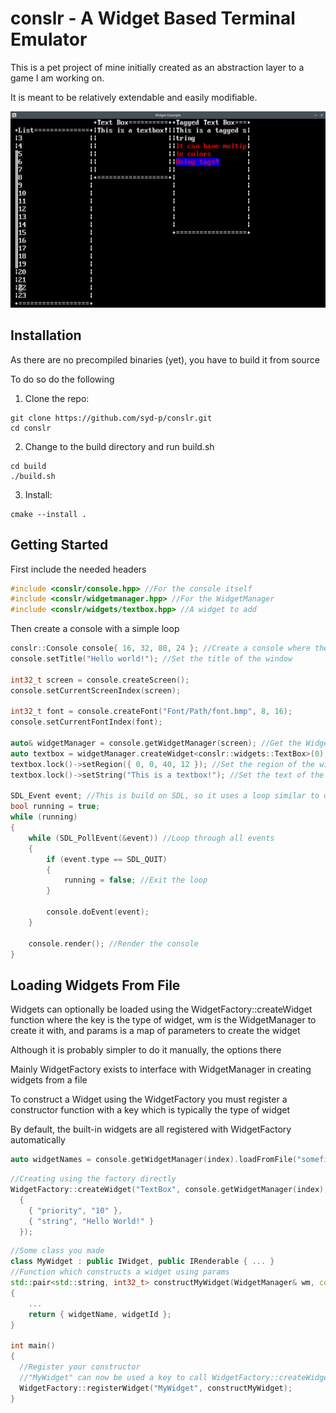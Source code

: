 # conslr - A Widget Based Terminal Emulator
This is a pet project of mine initially created as an abstraction layer to a game I am working on.

It is meant to be relatively extendable and easily modifiable.

![Example of conslr being used](https://github.com/syd-p/conslr/blob/master/res/widgetsexample.png)

## Installation
As there are no precompiled binaries (yet), you have to build it from source

To do so do the following
1. Clone the repo:
```
git clone https://github.com/syd-p/conslr.git
cd conslr
```
2. Change to the build directory and run build.sh 
```
cd build
./build.sh
```
3. Install:
```
cmake --install .
```
## Getting Started
First include the needed headers
```c++
#include <conslr/console.hpp> //For the console itself
#include <conslr/widgetmanager.hpp> //For the WidgetManager
#include <conslr/widgets/textbox.hpp> //A widget to add
```

Then create a console with a simple loop
```c++
conslr::Console console{ 16, 32, 80, 24 }; //Create a console where the cells are 16x32 and the console size is 80x24
console.setTitle("Hello world!"); //Set the title of the window

int32_t screen = console.createScreen();
console.setCurrentScreenIndex(screen);

int32_t font = console.createFont("Font/Path/font.bmp", 8, 16);
console.setCurrentFontIndex(font);

auto& widgetManager = console.getWidgetManager(screen); //Get the WidgetManager for the screen
auto textbox = widgetManager.createWidget<conslr::widgets::TextBox>(0); //Create the widget with priority 0
textbox.lock()->setRegion({ 0, 0, 40, 12 }); //Set the region of the widget
textbox.lock()->setString("This is a textbox!"); //Set the text of the widget

SDL_Event event; //This is build on SDL, so it uses a loop similar to other SDL programs
bool running = true;
while (running)
{
    while (SDL_PollEvent(&event)) //Loop through all events
    {
        if (event.type == SDL_QUIT)
        {
            running = false; //Exit the loop
        }

        console.doEvent(event);
    }

    console.render(); //Render the console
}
```

## Loading Widgets From File
Widgets can optionally be loaded using the WidgetFactory::createWidget function where the key is the type of widget, wm is the WidgetManager to create it with, and params is a map of parameters to create the widget

Although it is probably simpler to do it manually, the options there

Mainly WidgetFactory exists to interface with WidgetManager in creating widgets from a file

To construct a Widget using the WidgetFactory you must register a constructor function with a key which is typically the type of widget

By default, the built-in widgets are all registered with WidgetFactory automatically

```c++
auto widgetNames = console.getWidgetManager(index).loadFromFile("somefile.json"); //Loading through WidgetManager
```

```c++
//Creating using the factory directly
WidgetFactory::createWidget("TextBox", console.getWidgetManager(index),
  {
    { "priority", "10" },
    { "string", "Hello World!" }
  });
```
```c++
//Some class you made
class MyWidget : public IWidget, public IRenderable { ... }
//Function which constructs a widget using params
std::pair<std::string, int32_t> constructMyWidget(WidgetManager& wm, const WidgetParameterMap& params)
{ 
    ... 
    return { widgetName, widgetId };
}

int main()
{
  //Register your constructor
  //"MyWidget" can now be used a key to call WidgetFactory::createWidget with 
  WidgetFactory::registerWidget("MyWidget", constructMyWidget);
}
```
